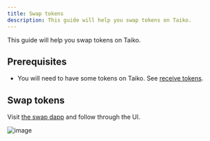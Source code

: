 ```yaml
---
title: Swap tokens
description: This guide will help you swap tokens on Taiko.
---
```


This guide will help you swap tokens on Taiko.

## Prerequisites

- You will need to have some tokens on Taiko. See [receive tokens](/guides/receive-tokens).

## Swap tokens

Visit [the swap dapp](https://swap.hekla.taiko.xyz) and follow through the UI.

![image](https://github.com/taikoxyz/docs/assets/167110386/f5694806-27fe-4300-b7d9-1c01b18bfdb1)
